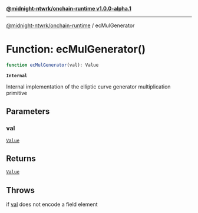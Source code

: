 [**@midnight-ntwrk/onchain-runtime v1.0.0-alpha.1**](../README.md)

***

[@midnight-ntwrk/onchain-runtime](../globals.md) / ecMulGenerator

# Function: ecMulGenerator()

```ts
function ecMulGenerator(val): Value
```

**`Internal`**

Internal implementation of the elliptic curve generator multiplication
primitive

## Parameters

### val

[`Value`](../type-aliases/Value.md)

## Returns

[`Value`](../type-aliases/Value.md)

## Throws

if [val](ecMulGenerator.md#val) does not encode a field element
